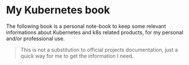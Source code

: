 # My Kubernetes book

The following book is a personal note-book to keep some relevant informations
about Kubernetes and k8s related products, for my personal and/or professional
use.

> This is not a substitution to official projects documentation, just a quick way for me to get the information I need.
